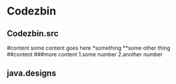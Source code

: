 Codezbin
=============
Codezbin.src
-------------
#content
some content goes here
*something
**some other thing
##content
###more content
1.some number
2.another number

java.designs
------------
